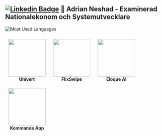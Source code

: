 [![Linkedin Badge](https://img.shields.io/badge/-LinkedIn-blue?style=flat&logo=Linkedin&logoColor=white&link=https://linkedin.com/in/adrian-neshad)](https://linkedin.com/in/adrian-neshad)  👋 Adrian Neshad - Examinerad Nationalekonom och Systemutvecklare
---
![Most Used Languages](https://github-readme-stats.vercel.app/api/top-langs/?username=AdrianNeshad&layout=compact)

<p align="center">
  <div style="display: inline-block; text-align: center; margin: 10px;">
    <img src="https://github.com/user-attachments/assets/643ee133-ef99-40c5-9195-5ab4ad4ad0f1" width="120"/>
    <div><strong>Univert</strong></div>
  </div>
  <div style="display: inline-block; text-align: center; margin: 10px;">
    <img src="https://github.com/user-attachments/assets/866314d5-ed3f-4fb3-9526-2cf3a4666d94" width="120"/>
    <div><strong>FlixSwipe</strong></div>
  </div>
  <div style="display: inline-block; text-align: center; margin: 10px;">
    <img src="https://github.com/user-attachments/assets/f8817fb6-7c5a-488a-b85f-319801451811" width="120"/>
    <div><strong>Eloque AI</strong></div>
  </div>
  <div style="display: inline-block; text-align: center; margin: 10px;">
    <img src="https://github.com/user-attachments/assets/61c03411-c186-4783-b5ac-8dd43b582c9a" width="120"/>
    <div><strong>Kommande App</strong></div>
  </div>
</p>
